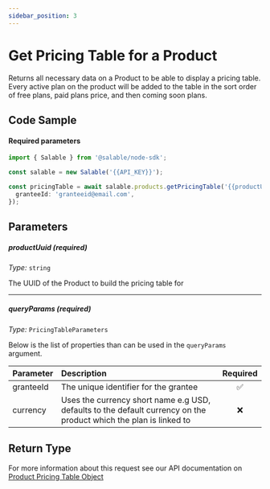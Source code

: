```yaml
---
sidebar_position: 3
---
```


# Get Pricing Table for a Product

Returns all necessary data on a Product to be able to display a pricing table. Every active plan on the product will be added to the table in the sort order of free plans, paid plans price, and then coming soon plans.

## Code Sample

#### Required parameters

```typescript
import { Salable } from '@salable/node-sdk';

const salable = new Salable('{{API_KEY}}');

const pricingTable = await salable.products.getPricingTable('{{productUuid}}', {
  granteeId: 'granteeid@email.com',
});
```

## Parameters

##### productUuid (_required_)

_Type:_ `string`

The UUID of the Product to build the pricing table for

---

##### queryParams (_required_)

_Type:_ `PricingTableParameters`

Below is the list of properties than can be used in the `queryParams` argument.

| Parameter | Description                                                                                                       | Required |
| :-------- | :---------------------------------------------------------------------------------------------------------------- | :------: |
| granteeId | The unique identifier for the grantee                                                                             |    ✅    |
| currency  | Uses the currency short name e.g USD, defaults to the default currency on the product which the plan is linked to |    ❌    |

## Return Type

For more information about this request see our API documentation on [Product Pricing Table Object](https://docs.salable.app/api/v2#tag/Products/operation/getProductPricingTable)
